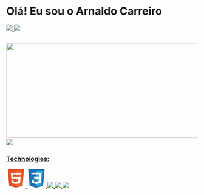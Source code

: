<h1> Olá! Eu sou o Arnaldo Carreiro </h1>

 <div>
  <a href="https://github.com/ArnaldoCarreiro">
  <img height="180em" src="https://github-readme-stats.vercel.app/api?username=ArnaldoCarreiro&show_icons=true&theme=tokyonight&include_all_commits=true&count_private=true">
  <img height="180em" src="https://github-readme-stats.vercel.app/api/top-langs/?username=ArnaldoCarreiro&layout=compact&langs_count=7&theme=tokyonight">
</div>
 
  ##
<div>
   <img src="https://survivingcollege.com/wp-content/uploads/2013/09/Jesse-Eisenberg-Andrew-Garfield-The-Social-Network-David-Fincher.gif%20" height="250" width="510">
   <img src="https://cdn.dribbble.com/users/1396198/screenshots/4422089/code.gif" height="250">
</div>

 <h3> Technologies: </h3>
  
<div>
   <img src="https://raw.githubusercontent.com/devicons/devicon/master/icons/html5/html5-original.svg" width="50" >
  
   <img src="https://raw.githubusercontent.com/devicons/devicon/master/icons/css3/css3-original.svg" width="50">
  
   <img src="https://www.php.net/images/logos/new-php-logo.svg" width="70">
  
   <img src="https://cdn.worldvectorlogo.com/logos/codeigniter.svg" width="60">
  
   <img src="https://cdn.freebiesupply.com/logos/large/2x/bootstrap-4-logo-svg-vector.svg" width="50">
</div>
